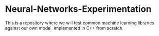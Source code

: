 # Neural-Networks-Experimentation
This is a repository where we will test common machine learning libraries against our own model, implemented in C++ from scratch.
